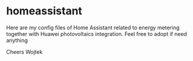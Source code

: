 # homeassistant

Here are my config files of Home Assistant related to energy metering together with Huawei photovoltaics integration.
Feel free to adopt if need anything

Cheers
Wojtek
